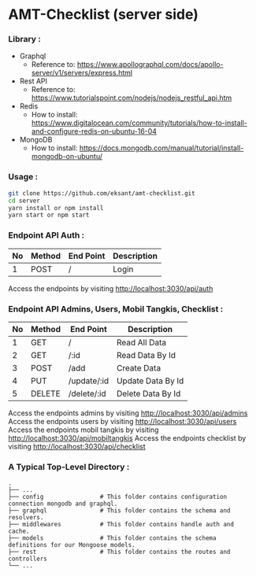 # AMT-Checklist (server side)

### Library :
- Graphql
  - Reference to: https://www.apollographql.com/docs/apollo-server/v1/servers/express.html
- Rest API
  - Reference to: https://www.tutorialspoint.com/nodejs/nodejs_restful_api.htm
- Redis
  - How to install: https://www.digitalocean.com/community/tutorials/how-to-install-and-configure-redis-on-ubuntu-16-04
- MongoDB
  - How to install: https://docs.mongodb.com/manual/tutorial/install-mongodb-on-ubuntu/

### Usage :
```bash
git clone https://github.com/eksant/amt-checklist.git
cd server
yarn install or npm install
yarn start or npm start
```

### Endpoint API Auth :
| No | Method   | End Point   | Description       |
| -- | ---------|-------------|-------------------|
| 1  | POST     | /           | Login             |

Access the endpoints by visiting [http://localhost:3030/api/auth](http://localhost:3030/api/auth)

### Endpoint API Admins, Users, Mobil Tangkis, Checklist :
| No | Method   | End Point   | Description       |
| -- | ---------|-------------|-------------------|
| 1  | GET      | /           | Read All Data     |
| 2  | GET      | /:id        | Read Data By Id   |
| 3  | POST     | /add        | Create Data       |
| 4  | PUT      | /update/:id | Update Data By Id |
| 5  | DELETE   | /delete/:id | Delete Data By Id |

Access the endpoints admins by visiting [http://localhost:3030/api/admins](http://localhost:3030/api/admins)
Access the endpoints users by visiting [http://localhost:3030/api/users](http://localhost:3030/api/users)
Access the endpoints mobil tangkis by visiting [http://localhost:3030/api/mobiltangkis](http://localhost:3030/api/mobiltangkis)
Access the endpoints checklist by visiting [http://localhost:3030/api/checklist](http://localhost:3030/api/checklist)

### A Typical Top-Level Directory :
    .
    ├── ...
    ├── config                # This folder contains configuration connection mongodb and graphql.
    ├── graphql               # This folder contains the schema and resolvers.
    ├── middlewares           # This folder contains handle auth and cache.
    ├── models                # This folder contains the schema definitions for our Mongoose models.
    ├── rest                  # This folder contains the routes and controllers
    └── ...
